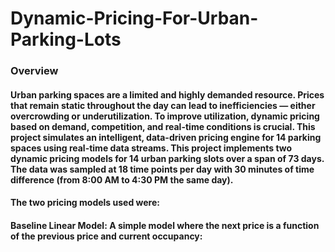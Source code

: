 # Dynamic-Pricing-For-Urban-Parking-Lots
### Overview
#### Urban parking spaces are a limited and highly demanded resource. Prices that remain static throughout the day can lead to inefficiencies — either overcrowding or underutilization. To improve utilization, dynamic pricing based on demand, competition, and real-time conditions is crucial. This project simulates an intelligent, data-driven pricing engine for 14 parking spaces using real-time data streams. This project implements two dynamic pricing models for 14 urban parking slots over a span of 73 days. The data was sampled at 18 time points per day with 30 minutes of time difference (from 8:00 AM to 4:30 PM the same day). 
#### The two pricing models used were:
#### Baseline Linear Model: A simple model where the next price is a function of the previous price and current occupancy:


